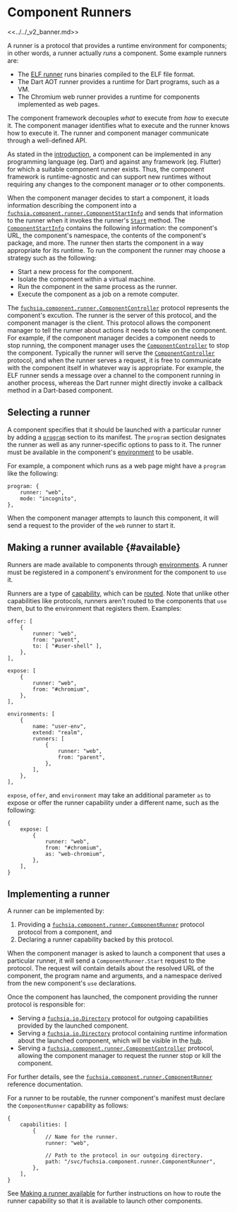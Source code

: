 # Component Runners

<<../../_v2_banner.md>>

A runner is a protocol that provides a runtime environment for components; in
other words, a runner actually *runs* a component. Some example runners are:

-   The [ELF runner][elf-runner] runs binaries compiled to the ELF file format.
-   The Dart AOT runner provides a runtime for Dart programs, such as a VM.
-   The Chromium web runner provides a runtime for components implemented as web
    pages.

The component framework decouples _what_ to execute from _how_ to execute it.
The component manager identifies what to execute and the runner knows how to
execute it. The runner and component manager communicate through a well-defined
API.

As stated in the [introduction][intro], a component can be implemented in any
programming language (eg. Dart) and against any framework (eg. Flutter) for
which a suitable component runner exists. Thus, the component framework is
runtime-agnostic and can support new runtimes without requiring any changes to
the component manager _or_ to other components.

When the component manager decides to start a component, it loads information
describing the component into a
[`fuchsia.component.runner.ComponentStartInfo`][sdk-component-runner] and sends
that information to the runner when it invokes the runner's
[`Start`][sdk-component-runner] method. The
[`ComponentStartInfo`][sdk-component-runner] contains the following information:
the component's URL, the component's namespace, the contents of the component's
package, and more. The runner then starts the component in a way appropriate for
its runtime. To run the component the runner may choose a strategy such as
the following:

-   Start a new process for the component.
-   Isolate the component within a virtual machine.
-   Run the component in the same process as the runner.
-   Execute the component as a job on a remote computer.

The [`fuchsia.component.runner.ComponentController`][sdk-component-runner]
protocol represents the component's excution. The runner is the server of this
protocol, and the component manager is the client. This protocol allows the
component manager to tell the runner about actions it needs to take on the
component. For example, if the component manager decides a component needs to
stop running, the component manager uses the
[`ComponentController`][sdk-component-runner] to stop the component. Typically
the runner will serve the [`ComponentController`][sdk-component-runner]
protocol, and when the runner serves a request, it is free to communicate with
the component itself in whatever way is appropriate. For example, the ELF runner
sends a message over a channel to the component running in another process,
whereas the Dart runner might directly invoke a callback method in a Dart-based
component.

## Selecting a runner

A component specifies that it should be launched with a particular runner by
adding a [`program`][program] section to its manifest. The `program` section
designates the runner as well as any runner-specific options to pass to it. The
runner must be available in the component's [environment][environments-runners]
to be usable.

For example, a component which runs as a web page might have a `program` like
the following:

```json5
program: {
    runner: "web",
    mode: "incognito",
},
```

When the component manager attempts to launch this component, it will send a
request to the provider of the `web` runner to start it.

## Making a runner available {#available}

Runners are made available to components through
[environments][environments-runners]. A runner must be registered in a
component's environment for the component to `use` it.

Runners are a type of [capability][glossary.capability], which
can be [routed][routing]. Note that unlike other capabilities like protocols,
runners aren't routed to the components that `use` them, but to the
environment that registers them. Examples:

```json5
offer: [
    {
        runner: "web",
        from: "parent",
        to: [ "#user-shell" ],
    },
],
```

```json5
expose: [
    {
        runner: "web",
        from: "#chromium",
    },
],
```

```json5
environments: [
    {
        name: "user-env",
        extend: "realm",
        runners: [
            {
                runner: "web",
                from: "parent",
            },
        ],
    },
],
```

`expose`, `offer`, and `environment` may take an additional parameter `as` to
expose or offer the runner capability under a different name, such as the
following:

```json5
{
    expose: [
        {
            runner: "web",
            from: "#chromium",
            as: "web-chromium",
        },
    ],
}
```

## Implementing a runner

A runner can be implemented by:

1.  Providing a
    [`fuchsia.component.runner.ComponentRunner`][sdk-component-runner] protocol
    protocol from a component, and
2.  Declaring a runner capability backed by this protocol.

When the component manager is asked to launch a component that uses a particular
runner, it will send a `ComponentRunner.Start` request to the protocol. The
request will contain details about the resolved URL of the component, the
program name and arguments, and a namespace derived from the new component's
`use` declarations.

Once the component has launched, the component providing the runner protocol is
responsible for:

-   Serving a [`fuchsia.io.Directory`][sdk-directory] protocol for outgoing
    capabilities provided by the launched component.
-   Serving a [`fuchsia.io.Directory`][sdk-directory] protocol containing
    runtime information about the launched component, which will be visible in
    the [hub][hub].
-   Serving a
    [`fuchsia.component.runner.ComponentController`][sdk-component-controller]
    protocol, allowing the component manager to request the runner stop or kill
    the component.

For further details, see the
[`fuchsia.component.runner.ComponentRunner`][sdk-component-runner]
reference documentation.

For a runner to be routable, the runner component's manifest must declare the
`ComponentRunner` capability as follows:

```json5
{
    capabilities: [
        {
            // Name for the runner.
            runner: "web",

            // Path to the protocol in our outgoing directory.
            path: "/svc/fuchsia.component.runner.ComponentRunner",
        },
    ],
}
```

See [Making a runner available](#available) for further instructions on how to
route the runner capability so that it is available to launch other components.

[glossary.capability]: /docs/glossary/README.md#capability
[elf-runner]: ../elf_runner.md
[environments-runners]: ../environments.md#runners
[routing]: ../component_manifests.md#capability-routing
[expose]: ../component_manifests.md#expose
[hub]: ../hub.md
[intro]: ../introduction.md#a_component_is_a_hermetic_composable_isolated_unit_of_software
[offer]: ../component_manifests.md#offer
[program]: ../component_manifests.md#program
[sdk-component-controller]: /sdk/fidl/fuchsia.component.runner/component_runner.fidl
[sdk-component-runner]: /sdk/fidl/fuchsia.component.runner/component_runner.fidl
[sdk-directory]: /sdk/fidl/fuchsia.io/io.fidl
[use]: ../component_manifests.md#use
